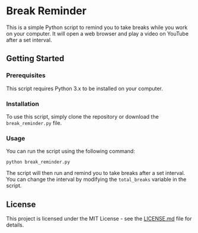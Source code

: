 

# Break Reminder

This is a simple Python script to remind you to take breaks while you work on your computer. It will open a web browser and play a video on YouTube after a set interval.

## Getting Started

### Prerequisites

This script requires Python 3.x to be installed on your computer.

### Installation

To use this script, simply clone the repository or download the `break_reminder.py` file.

### Usage

You can run the script using the following command:

```
python break_reminder.py
```

The script will then run and remind you to take breaks after a set interval. You can change the interval by modifying the `total_breaks` variable in the script.

## License

This project is licensed under the MIT License - see the [LICENSE.md](LICENSE.md) file for details.
